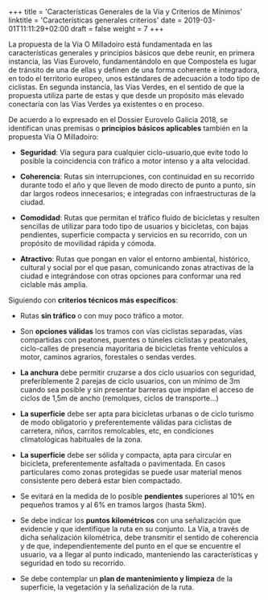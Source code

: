 +++
title = 'Características Generales de la Vía y Criterios de Mínimos'
linktitle = 'Características generales criterios'
date = 2019-03-01T11:11:29+02:00
draft = false
weight = 7
+++

La propuesta de la Vía O Milladoiro está fundamentada en las características generales y principios básicos que debe reunir, en primera instancia, las Vías Eurovelo, fundamentándolo en que Compostela es lugar de tránsito de una de ellas y definen de una forma coherente e integradora, en todo el territorio europeo, unos estándares de adecuación a todo tipo de ciclistas. En segunda instancia, las Vías Verdes, en el sentido de que la propuesta utiliza parte de estas y que desde un propósito más elevado conectaría con las Vías Verdes ya existentes o en proceso.

De acuerdo a lo expresado en el Dossier Eurovelo Galicia 2018, se identifican unas
premisas o **principios básicos aplicables** también en la propuesta Vía O Milladoiro:

- **Seguridad**: Vía segura para cualquier ciclo-usuario,que evite todo lo posible la coincidencia con tráfico a motor intenso y a alta velocidad.

- **Coherencia**: Rutas sin interrupciones, con continuidad en su recorrido durante todo el año y que lleven de modo directo de punto a punto, sin dar largos rodeos innecesarios; e integradas con infraestructuras de la ciudad.

- **Comodidad**: Rutas que permitan el tráfico fluido de bicicletas y resulten sencillas de utilizar para todo tipo de usuarios y bicicletas, con bajas pendientes, superficie compacta y servicios en su recorrido, con un propósito de movilidad rápida y cómoda.

- **Atractivo**: Rutas que pongan en valor el entorno ambiental, histórico, cultural y social por el que pasan, comunicando zonas atractivas de la ciudad e integrándose con otras opciones para conformar una red ciclable más amplia.

Siguiendo con **criterios técnicos más específicos**:

- Rutas **sin tráfico** o con muy poco tráfico a motor.

- Son **opciones válidas** los tramos con vías ciclistas separadas, vías compartidas con peatones, puentes o túneles ciclistas y peatonales, ciclo-calles de presencia mayoritaria de bicicletas frente vehículos a motor, caminos agrarios, forestales o sendas verdes.

- **La anchura** debe permitir cruzarse a dos ciclo usuarios con seguridad, preferiblemente 2 parejas de ciclo usuarios, con un mínimo de 3m cuando sea posible y sin presentar barreras que impidan el acceso de ciclos de 1,5m de ancho (remolques, ciclos de transporte…)

- **La superficie** debe ser apta para bicicletas urbanas o de ciclo turismo de modo obligatorio y preferentemente válidas para ciclistas de carretera, niños, carritos remolcables, etc, en condiciones climatológicas habituales de la zona.

- **La superficie** debe ser sólida y compacta, apta para circular en bicicleta, preferentemente asfaltada o pavimentada. En casos particulares como zonas protegidas se puede usar material menos consistente pero deberá estar bien compactado.

- Se evitará en la medida de lo posible **pendientes** superiores al 10% en pequeños tramos y al 6% en tramos largos (hasta 5km).

- Se debe indicar los **puntos kilométricos** con una señalización que evidencie y que identifique la ruta en su conjunto. La Vía, a través de dicha señalización kilométrica, debe transmitir el sentido de coherencia y de que, independientemente del punto en el que se encuentre el usuario, va a llegar al punto indicado, manteniendo las características y seguridad en todo su recorrido.

- Se debe contemplar un **plan de mantenimiento y limpieza** de la superficie, la vegetación y la señalización de la ruta.
